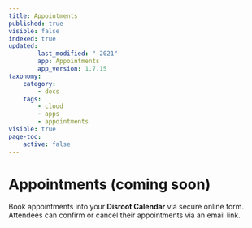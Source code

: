 ```yaml
---
title: Appointments
published: true
visible: false
indexed: true
updated:
        last_modified: " 2021"
        app: Appointments
        app_version: 1.7.15
taxonomy:
    category:
        - docs
    tags:
        - cloud
        - apps
        - appointments
visible: true
page-toc:
    active: false
---
```


# Appointments (coming soon)

Book appointments into your **Disroot Calendar** via secure online form. Attendees can confirm or cancel their appointments via an email link.
